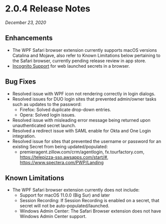[title]: # (2.0.4 Release)
[tags]: # (web password filler)
[priority]: # (39991)
# 2.0.4 Release Notes

_December 23, 2020_

## Enhancements

* The WPF Safari browser extension currently supports macOS versions Catalina and Mojave, also refer to Known Limitations below pertaining to the Safari browser, currently pending release review in app store.
* [Incognito Support](../using-wpf/incognito-support.md) for web launched secrets in a browser.

## Bug Fixes

* Resolved issue with WPF icon not rendering correctly in login dialogs.
* Resolved issues for DUO login sites that prevented admin/owner tasks such as updates to the password:
  * Firefox: Solved duplicate drop-down entries.
  * Opera: Solved login issues.
* Resolved issue with misleading error message being returned upon unauthenticated secret launch.
* Resolved a redirect issue with SAML enable for Okta and One Login integration.
* Resolved issue for sites that prevented the username or password for an existing Secret from being updated/populated:
  * premieragent.zillow.com/crm/agentlogin, fx.tourfactory.com, https://telepizza-sso.awsapps.com/start/#, https://www.spectera.com/PWP/Landing

## Known Limitations

* The WPF Safari browser extension currently does not include:
  * Support for macOS 11.0.0 (Big Sur) and later
  * Session Recording:  If Session Recording is enabled on a secret, that secret will not be auto-populated/launched.
  * Windows Admin Center: The Safari Browser extension does not have Windows Admin Center support.
